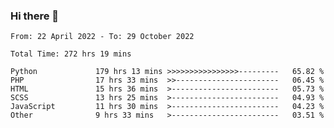 ### Hi there 👋

<!--START_SECTION:waka-->

```text
From: 22 April 2022 - To: 29 October 2022

Total Time: 272 hrs 19 mins

Python             179 hrs 13 mins >>>>>>>>>>>>>>>>---------   65.82 %
PHP                17 hrs 33 mins  >>-----------------------   06.45 %
HTML               15 hrs 36 mins  >------------------------   05.73 %
SCSS               13 hrs 25 mins  >------------------------   04.93 %
JavaScript         11 hrs 30 mins  >------------------------   04.23 %
Other              9 hrs 33 mins   >------------------------   03.51 %
```

<!--END_SECTION:waka-->

<!--
**umarfarouk98/umarfarouk98** is a ✨ _special_ ✨ repository because its `README.md` (this file) appears on your GitHub profile.

Here are some ideas to get you started:

- 🔭 I’m currently working on ...
- 🌱 I’m currently learning ...
- 👯 I’m looking to collaborate on ...
- 🤔 I’m looking for help with ...
- 💬 Ask me about ...
- 📫 How to reach me: ...
- 😄 Pronouns: ...
- ⚡ Fun fact: ...
-->
